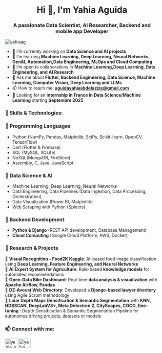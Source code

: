 <h1 align="center">Hi 👋, I'm Yahia Aguida</h1>
<h3 align="center">A passionate Data Scientist, AI Researcher, Backend and mobile app Developer</h3>

<p align="left"> <img src="https://komarev.com/ghpvc/?username=yahiaag&label=Profile%20views&color=0e75b6&style=flat" alt="yahiaag" /> </p>

- 🔭 I’m currently working on **Data Science and AI projects**
- 🌱 I’m learning **Machine Learning, Deep Learning, Neural Networks, GenAI, Automation,Data Engineering, MLOps and Cloud Computing**
- 👯 I’m open to collaborations in **Machine Learning,Deep Learning, Data Engineering, and AI Research**
- 💬 Ask me about **Flutter, Backend Engineering, Data Science, Machine Learning, Computer Vision, Deep Learning and LLMs**
- 📫 How to reach me: **aguidayahiaabdelazize@gmail.com**
- 🎯 Looking for an **internship in France in Data Science/Machine Learning** starting **Septembre 2025**

<h3 align="left">🚀 Skills & Technologies:</h3>

### **🔹 Programming Languages**
- Python (NumPy, Pandas, Matplotlib, SciPy, Scikit-learn, OpenCV, TensorFlow)
- Dart (Flutter & Firebase)
- SQL (MySQL, SQLite)
- NoSQL(MongoDB, FireStore)
- Assembly, C, Java, JavaScript

### **🔹 Data Science & AI**
-  Machine Learning, Deep Learning, Neural Networks
- Data Engineering, Data Pipelines (Data Ingestion, Data Processing, Orchestration)
- Data Visualization (Power BI, Matplotlib)
- Web Scraping with Python (Spiders)

### **🔹 Backend Development**
- **Python & Django** (REST API development, Database Management)
- **Cloud Computing** (Google Cloud Platform, AWS, Docker)

### **🔹 Research & Projects**
📌 **Visual Recognition - Food2K Kaggle**: AI-based food image classification using **Deep Learning, Feature Engineering, and Neural Networks**  
📌 **AI Expert System for Agriculture**: Rule-based **knowledge models** for automated recommendations  
📌 **Open-Data Bike Dashboard**: Real-time **data analysis & visualization** with **Apache Airflow, Pandas**  
📌 **DZ-Avocat Web Directory**: Developed a **Django-based lawyer directory** using Agile Scrum methodology  
📌 **Lidar Depth Maps Densification & Semantic Segmentation** with **KNN, HDBSCAN, DeepLabV3+, Meta Detectron 2, CityScapes, COCO, fine-tuning** :
Depth Densification & Semantic Segmentation Pipeline for autonomus driving projects, datasets or models

<h3 align="left">📫 Connect with me:</h3>
<p align="left">
<a href="https://twitter.com/yahia_aguida" target="blank"><img align="center" src="https://raw.githubusercontent.com/rahuldkjain/github-profile-readme-generator/master/src/images/icons/Social/twitter.svg" alt="yahia_aguida" height="30" width="40" /></a>
<a href="https://linkedin.com/in/yahia-aguida-b1b08618b" target="blank"><img align="center" src="https://raw.githubusercontent.com/rahuldkjain/github-profile-readme-generator/master/src/images/icons/Social/linked-in-alt.svg" alt="yahia aguida" height="30" width="40" /></
